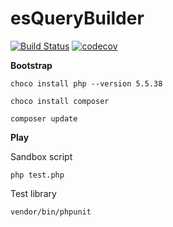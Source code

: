 # esQueryBuilder

[![Build Status](https://travis-ci.org/belaz/es-query-builder.svg?branch=master)](https://travis-ci.org/belaz/es-query-builder)
[![codecov](https://codecov.io/gh/belaz/es-query-builder/branch/master/graph/badge.svg)](https://codecov.io/gh/belaz/es-query-builder)


**Bootstrap**

`choco install php --version 5.5.38`

`choco install composer`

`composer update`

**Play**

Sandbox script

`php test.php`

Test library

`vendor/bin/phpunit`







